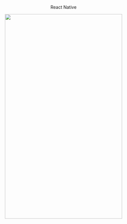 <p align="center">React Native</p>

<p align="center">
  <img width="378" height="659" src="https://user-images.githubusercontent.com/46111926/175992706-0e5db912-486d-41f6-8d51-084f79d7a947.png">
</p>
